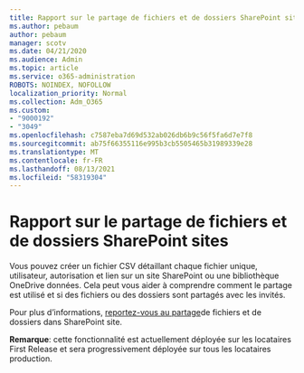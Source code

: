```yaml
---
title: Rapport sur le partage de fichiers et de dossiers SharePoint sites
ms.author: pebaum
author: pebaum
manager: scotv
ms.date: 04/21/2020
ms.audience: Admin
ms.topic: article
ms.service: o365-administration
ROBOTS: NOINDEX, NOFOLLOW
localization_priority: Normal
ms.collection: Adm_O365
ms.custom:
- "9000192"
- "3049"
ms.openlocfilehash: c7587eba7d69d532ab026db6b9c56f5fa6d7e7f8
ms.sourcegitcommit: ab75f66355116e995b3cb5505465b31989339e28
ms.translationtype: MT
ms.contentlocale: fr-FR
ms.lasthandoff: 08/13/2021
ms.locfileid: "58319304"
---
```

# <a name="report-on-file-and-folder-sharing-in-sharepoint-sites"></a>Rapport sur le partage de fichiers et de dossiers SharePoint sites

Vous pouvez créer un fichier CSV détaillant chaque fichier unique, utilisateur, autorisation et lien sur un site SharePoint ou une bibliothèque OneDrive données. Cela peut vous aider à comprendre comment le partage est utilisé et si des fichiers ou des dossiers sont partagés avec les invités.

Pour plus d’informations, [reportez-vous au partage](https://docs.microsoft.com/sharepoint/sharing-reports)de fichiers et de dossiers dans SharePoint site.

**Remarque**: cette fonctionnalité est actuellement déployée sur les locataires First Release et sera progressivement déployée sur tous les locataires production.